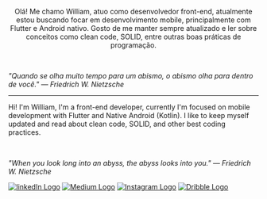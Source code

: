 <p align="left" style="text-align: center;">
Olá! Me chamo William, atuo como desenvolvedor front-end, atualmente estou buscando focar em desenvolvimento mobile, principalmente com Flutter e Android nativo. Gosto de me manter sempre atualizado e ler sobre conceitos como clean code, SOLID, entre outras boas práticas de programação.</p>

<br>

<i>"Quando se olha muito tempo para um abismo, o abismo olha para dentro de você." ― Friedrich W. Nietzsche</i>

---

Hi! I'm William, I'm a front-end developer, currently I'm focused on mobile development with Flutter and Native Android (Kotlin). I like to keep myself updated and read about clean code, SOLID, and other best coding practices.

<br>

<i>"When you look long into an abyss, the abyss looks into you." ― Friedrich W. Nietzsche</i>

<a href="https://www.linkedin.com/in/amaral-william/"><img src="https://img.shields.io/badge/linkedin-%230077B5.svg?&style=for-the-badge&logo=linkedin&logoColor=white" alt="linkedIn Logo"/></a>
<a href="https://medium.com/@willAmaral"><img src="https://img.shields.io/badge/Medium-12100E?style=for-the-badge&logo=medium&logoColor=white" alt="Medium Logo"/></a>
<a href="https://www.instagram.com/wiidev/"><img src="https://img.shields.io/badge/Instagram-E4405F?style=for-the-badge&logo=instagram&logoColor=white" alt="Instagram Logo"/></a>
<a href="https://dribbble.com/will_ac/shots"><img src="https://img.shields.io/badge/Dribbble-EA4C89?style=for-the-badge&logo=dribbble&logoColor=white" alt="Dribble Logo"/></a>
